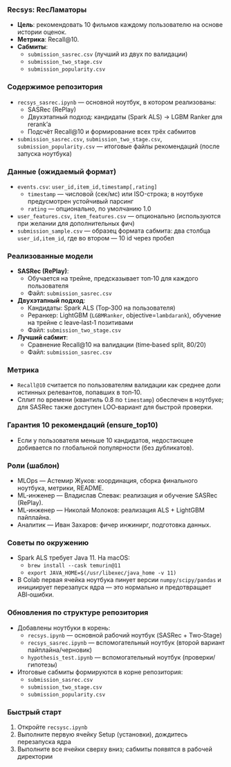 ### Recsys: RecЛаматоры

- **Цель**: рекомендовать 10 фильмов каждому пользователю на основе истории оценок.
- **Метрика**: Recall@10.
- **Сабмиты**:
  - `submission_sasrec.csv` (лучший из двух по валидации)
  - `submission_two_stage.csv`
  - `submission_popularity.csv` 

### Содержимое репозитория
- `recsys_sasrec.ipynb` — основной ноутбук, в котором реализованы:
  - SASRec (RePlay)
  - Двухэтапный подход: кандидаты (Spark ALS) → LGBM Ranker для rerank’а
  - Подсчёт Recall@10 и формирование всех трёх сабмитов
- `submission_sasrec.csv`, `submission_two_stage.csv`, `submission_popularity.csv` — итоговые файлы рекомендаций (после запуска ноутбука)

### Данные (ожидаемый формат)
- `events.csv`: `user_id,item_id,timestamp[,rating]`
  - `timestamp` — числовой (сек/мс) или ISO-строка; в ноутбуке предусмотрен устойчивый парсинг
  - `rating` — опционально, по умолчанию 1.0
- `user_features.csv`, `item_features.csv` — опционально (используются при желании для дополнительных фич)
- `submission_sample.csv` — образец формата сабмита: два столбца `user_id,item_id`, где во втором — 10 id через пробел


### Реализованные модели
- **SASRec (RePlay)**:
  - Обучается на трейне, предсказывает топ‑10 для каждого пользователя
  - Файл: `submission_sasrec.csv`
- **Двухэтапный подход**:
  - Кандидаты: Spark ALS (Top‑300 на пользователя)
  - Реранкер: LightGBM (`LGBMRanker`, objective=`lambdarank`), обучение на трейне с leave‑last‑1 позитивами
  - Файл: `submission_two_stage.csv`
- **Лучший сабмит**:
  - Сравнение Recall@10 на валидации (time‑based split, 80/20)
  - Файл: `submission_sasrec.csv`

### Метрика
- `Recall@10` считается по пользователям валидации как среднее доли истинных релевантов, попавших в топ‑10.
- Сплит по времени (квантиль 0.8 по `timestamp`) обеспечен в ноутбуке; для SASRec также доступен LOO‑вариант для быстрой проверки.

### Гарантия 10 рекомендаций (ensure_top10)
- Если у пользователя меньше 10 кандидатов, недостающее добивается по глобальной популярности (без дубликатов).

### Роли (шаблон)
- MLOps — Астемир Жуков: координация, сборка финального ноутбука, метрики, README.
- ML‑инженер — Владислав Спевак: реализация и обучение SASRec (RePlay).
- ML‑инженер — Николай Молоков: реализация ALS + LightGBM пайплайна.
- Аналитик — Иван Захаров: фичер инжинирг, подготовка данных.


### Советы по окружению
- Spark ALS требует Java 11. На macOS:
  - `brew install --cask temurin@11`
  - `export JAVA_HOME=$(/usr/libexec/java_home -v 11)`
- В Colab первая ячейка ноутбука пинует версии `numpy/scipy/pandas` и инициирует перезапуск ядра — это нормально и предотвращает ABI‑ошибки.


### Обновления по структуре репозитория
- Добавлены ноутбуки в корень:
  - `recsys.ipynb` — основной рабочий ноутбук (SASRec + Two‑Stage)
  - `recsys_sasrec.ipynb` — вспомогательный ноутбук (второй вариант пайплайна/черновик)
  - `hypothesis_test.ipynb` — вспомогательный ноутбук (проверки/гипотезы)
- Итоговые сабмиты формируются в корне репозитория:
  - `submission_sasrec.csv`
  - `submission_two_stage.csv`
  - `submission_popularity.csv`

### Быстрый старт
  1) Откройте `recsysc.ipynb`
  2) Выполните первую ячейку Setup (установки), дождитесь перезапуска ядра
  3) Выполните все ячейки сверху вниз; сабмиты появятся в рабочей директории


